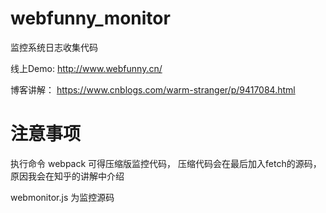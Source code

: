 # webfunny_monitor
监控系统日志收集代码

线上Demo:
    http://www.webfunny.cn/
    
博客讲解：
    https://www.cnblogs.com/warm-stranger/p/9417084.html


# 注意事项

执行命令 webpack 可得压缩版监控代码， 压缩代码会在最后加入fetch的源码，原因我会在知乎的讲解中介绍

webmonitor.js 为监控源码
